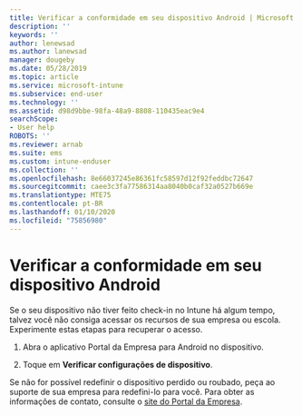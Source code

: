 ```yaml
---
title: Verificar a conformidade em seu dispositivo Android | Microsoft Docs
description: ''
keywords: ''
author: lenewsad
ms.author: lanewsad
manager: dougeby
ms.date: 05/28/2019
ms.topic: article
ms.service: microsoft-intune
ms.subservice: end-user
ms.technology: ''
ms.assetid: d98d9bbe-98fa-48a9-8808-110435eac9e4
searchScope:
- User help
ROBOTS: ''
ms.reviewer: arnab
ms.suite: ems
ms.custom: intune-enduser
ms.collection: ''
ms.openlocfilehash: 8e66037245e86361fc58597d12f92feddbc72647
ms.sourcegitcommit: caee3c3fa77586314aa8040b0caf32a0527b669e
ms.translationtype: MTE75
ms.contentlocale: pt-BR
ms.lasthandoff: 01/10/2020
ms.locfileid: "75856980"
---
```

# <a name="check-compliance-on-your-android-device"></a>Verificar a conformidade em seu dispositivo Android

Se o seu dispositivo não tiver feito check-in no Intune há algum tempo, talvez você não consiga acessar os recursos de sua empresa ou escola. Experimente estas etapas para recuperar o acesso.  

1. Abra o aplicativo Portal da Empresa para Android no dispositivo.  

2. Toque em **Verificar configurações de dispositivo**.   

Se não for possível redefinir o dispositivo perdido ou roubado, peça ao suporte de sua empresa para redefini-lo para você. Para obter as informações de contato, consulte o [site do Portal da Empresa](https://go.microsoft.com/fwlink/?linkid=2010980).  
